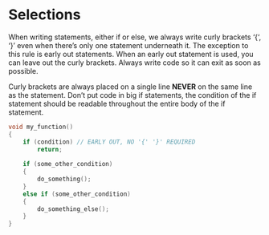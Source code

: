 # Selections

When writing statements, either if or else, we always write curly brackets ‘{‘, ‘}’ even when there’s only one statement underneath it.
The exception to this rule is early out statements. When an early out statement is used, you can leave out the curly brackets.
Always write code so it can exit as soon as possible.

Curly brackets are always placed on a single line **NEVER** on the same line as the statement.
Don’t put code in big if statements, the condition of the if statement should be readable throughout the entire body of the if statement.

```cpp
void my_function()
{
    if (condition) // EARLY OUT, NO '{' '}' REQUIRED
        return;
      
    if (some_other_condition)
    {
        do_something();
    }
    else if (some_other_condition)
    {
        do_something_else();
    }   
}
```
